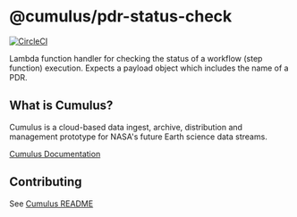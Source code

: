 # @cumulus/pdr-status-check

[![CircleCI](https://circleci.com/gh/cumulus-nasa/cumulus.svg?style=svg)](https://circleci.com/gh/cumulus-nasa/cumulus)

Lambda function handler for checking the status of a workflow (step function) execution. Expects a payload object which includes the name of a PDR.

## What is Cumulus?

Cumulus is a cloud-based data ingest, archive, distribution and management prototype for NASA's future Earth science data streams.

[Cumulus Documentation](https://cumulus-nasa.github.io/)

## Contributing

See [Cumulus README](https://github.com/cumulus-nasa/cumulus/blob/master/README.md#installing-and-deploying)
